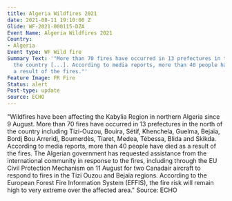 ```yaml
---
title: Algeria Wildfires 2021
date: 2021-08-11 19:10:00 Z
Glide: WF-2021-000115-DZA
Event Name: Algeria Wildfires 2021
Country:
- Algeria
Event type: WF Wild fire
Summary Text: '"More than 70 fires have occurred in 13 prefectures in the north of
  the country [...]. According to media reports, more than 40 people have died as
  a result of the fires."'
Feature Image: FR Fire
Status: alert
Post-type: update
source: ECHO
---
```


"Wildfires have been affecting the Kabylia Region in northern Algeria since 9 August. More than 70 fires have occurred in 13 prefectures in the north of the country including Tizi-Ouzou, Bouira, Sétif, Khenchela, Guelma, Bejaïa, Bordj Bou Arreridj, Boumerdès, Tiaret, Medea, Tébessa, Blida and Skikda. According to media reports, more than 40 people have died as a result of the fires. The Algerian government has requested assistance from the international community in response to the fires, including through the EU Civil Protection Mechanism on 11 August for two Canadair aircraft to respond to fires in the Tizi Ouzou and Bejaïa regions. According to the European Forest Fire Information System (EFFIS), the fire risk will remain high to very extreme over the affected area."
Source: ECHO